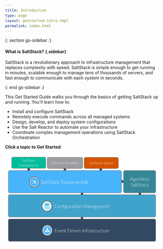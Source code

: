 ```yaml
---
title: Introduction
type: page
layout: getstarted-intro.tmpl
permalink: index.html
---
```


{: section gs-sidebar :}

#### What is SaltStack? {.sidebar}

SaltStack is a revolutionary approach to infrastructure management that
replaces complexity with speed. SaltStack is simple enough to get
running in minutes, scalable enough to manage tens of thousands of
servers, and fast enough to communicate with each system in seconds.

{: end gs-sidebar :}

This Get Started Guide walks you through the basics of getting SaltStack
up and running. You'll learn how to:

-   Install and configure SaltStack
-   Remotely execute commands across all managed systems
-   Design, develop, and deploy system configurations
-   Use the Salt Reactor to automate your infrastructure
-   Coordinate complex management operations using SaltStack
    Orchestration

**Click a topic to Get Started**:

<img class="imgcenter nolightbox" src="images/get-started-diagram-ev.png" height="298" width="730" alt="" usemap="#getstarted" border="0"/>
<map name="getstarted">
  <area shape="rect" coords="68,14,251,67" href="overview.html" alt="Learn about the components in SaltStack">
  <area shape="rect" coords="273,14,453,67" href="flexibility.html" alt="Learn about the different management approaches in SaltStack">
  <area shape="rect" coords="479,14,661,66" href="speed.html" alt="Learn what makes SaltStack fast">
  <area shape="rect" coords="11,70,718,179" href="fundamentals/index.html" alt="Learn how to use the foundational components in SaltStack">
  <area shape="rect" coords="11,180,718,287" href="config/index.html" alt="Learn about SaltStack's configuration management system">
  <area shape="rect" coords="11,289,718,398" href="event/index.html" alt="Create an event driven infrastructure using SaltStack">
</map>

